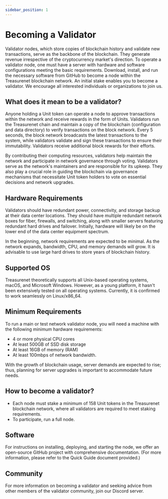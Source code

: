 ```yaml
---
sidebar_position: 1
---
```


# Becoming a Validator

Validator nodes, which store copies of blockchain history and validate new transactions, serve as the backbone of the blockchain. They generate revenue irrespective of the cryptocurrency market's direction. To operate a validator node, one must have a server with hardware and software configurations meeting the basic requirements. Download, install, and run the necessary software from GitHub to become a node within the Treasurenet blockchain network. An initial stake enables you to become a validator. We encourage all interested individuals or organizations to join us.

## What does it mean to be a validator?

Anyone holding a Unit token can operate a node to approve transactions within the network and receive rewards in the form of Units. Validators run the Treasurenet chain and maintain a copy of the blockchain (configuration and data directory) to verify transactions on the block network. Every 5 seconds, the block network broadcasts the latest transactions to the system, while validators validate and sign these transactions to ensure their immutability. Validators receive additional block rewards for their efforts.

By contributing their computing resources, validators help maintain the network and participate in network governance through voting. Validators serve as the network's maintainers and are responsible for its upkeep. They also play a crucial role in guiding the blockchain via governance mechanisms that necessitate Unit token holders to vote on essential decisions and network upgrades.

## Hardware Requirements

Validators should have redundant power, connectivity, and storage backup at their data center locations. They should have multiple redundant network boxes for fiber, firewalls, and switching, along with smaller servers featuring redundant hard drives and failover. Initially, hardware will likely be on the lower end of the data center equipment spectrum.

In the beginning, network requirements are expected to be minimal. As the network expands, bandwidth, CPU, and memory demands will grow. It is advisable to use large hard drives to store years of blockchain history.

## Supported OS

Treasurenet theoretically supports all Unix-based operating systems, macOS, and Microsoft Windows. However, as a young platform, it hasn't been extensively tested on all operating systems. Currently, it is confirmed to work seamlessly on Linux/x86_64.

## Minimum Requirements

To run a main or test network validator node, you will need a machine with the following minimum hardware requirements:

- 4 or more physical CPU cores
- At least 500GB of SSD disk storage
- At least 16GB of memory (RAM)
- At least 100mbps of network bandwidth.

With the growth of blockchain usage, server demands are expected to rise; thus, planning for server upgrades is important to accommodate future needs.

## How to become a validator?

- Each node must stake a minimum of 158 Unit tokens in the Treasurenet blockchain network, where all validators are required to meet staking requirements.
- To participate, run a full node.

## Software

For instructions on installing, deploying, and starting the node, we offer an open-source GitHub project with comprehensive documentation. (For more information, please refer to the Quick Guide document provided.)

## Community

For more information on becoming a validator and seeking advice from other members of the validator community, join our Discord server.
